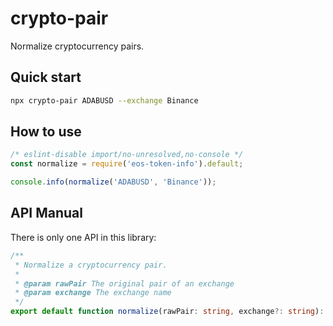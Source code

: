 # crypto-pair

Normalize cryptocurrency pairs.

## Quick start

```bash
npx crypto-pair ADABUSD --exchange Binance
```

## How to use

```javascript
/* eslint-disable import/no-unresolved,no-console */
const normalize = require('eos-token-info').default;

console.info(normalize('ADABUSD', 'Binance'));
```

## API Manual

There is only one API in this library:

```typescript
/**
 * Normalize a cryptocurrency pair.
 *
 * @param rawPair The original pair of an exchange
 * @param exchange The exchange name
 */
export default function normalize(rawPair: string, exchange?: string): string;
```
